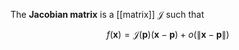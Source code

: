 The **Jacobian matrix** is a [[matrix]] $\mathcal{J}$ such that

$$
f(\mathbf{x}) = \mathcal{J}(\mathbf{p}) (\mathbf{x} - \mathbf{p})+ o( \lVert \mathbf{x} - \mathbf{p} \rVert )
$$